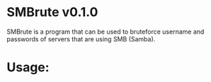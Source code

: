 # SMBrute v0.1.0
SMBrute is a program that can be used to bruteforce username and passwords of servers that are using SMB (Samba).

# Usage:
